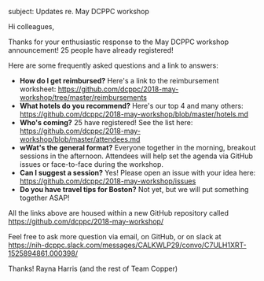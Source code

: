 subject: Updates re. May DCPPC workshop

Hi colleagues,

Thanks for your enthusiastic response to the May DCPPC workshop announcement! 25 people have already registered!  

Here are some frequently asked questions and a link to answers:

- **How do I get reimbursed?** Here's a link to the reimbursement worksheet: https://github.com/dcppc/2018-may-workshop/tree/master/reimbursements
- **What hotels do you recommend?** Here's our top 4 and many others: https://github.com/dcppc/2018-may-workshop/blob/master/hotels.md  
- **Who's coming?** 25 have registered! See the list here: https://github.com/dcppc/2018-may-workshop/blob/master/attendees.md
- **wWat's the general format?** Everyone together in the morning, breakout sessions in the afternoon. Attendees will help set the agenda via GitHub issues or face-to-face during the workshop.
- **Can I suggest a session?** Yes! Please open an issue with your idea here: https://github.com/dcppc/2018-may-workshop/issues
- **Do you have travel tips for Boston?** Not yet, but we will put something together ASAP!

All the links above are housed within a new GitHub repository called https://github.com/dcppc/2018-may-workshop/

Feel free to ask more question via email, on GitHub, or on slack at https://nih-dcppc.slack.com/messages/CALKWLP29/convo/C7ULH1XRT-1525894861.000398/

Thanks!
Rayna Harris (and the rest of Team Copper)
